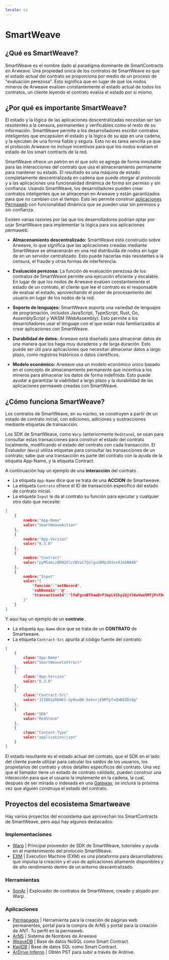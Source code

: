 ```yaml
---
locale: es
---
```


# SmartWeave

## ¿Qué es SmartWeave?

SmartWeave es el nombre dado al paradigma dominante de SmartContracts en Arweave. Una propiedad única de los contratos de SmartWeave es que el estado actual del contrato se proporciona por medio de un proceso de "evaluación perezosa". Esto significa que en lugar de que los nodos mineros de Arweave evalúen constantemente el estado actual de todos los contratos, un cliente leyendo el contrato evalúa el estado por sí mismo.

## ¿Por qué es importante SmartWeave?

El estado y la lógica de las aplicaciones descentralizadas necesitan ser tan resistentes a la censura, permanentes y verificables como el resto de su información. SmartWeave permite a los desarrolladores escribir contratos inteligentes que encapsulen el estado y la lógica de su app en una cadena, y la ejecuten de una forma fiable y segura. Esto no es tarea sencilla ya que el protocolo Arweave no incluye incentivos para que los nodos evalúen el estado de los smart contracts de la red.

SmartWeave ofrece un patrón en el que solo se agrega de forma inmutable para las interacciones del contrato que usa el almacenamiento permanente para mantener su estado. El resultado es una máquina de estado completamente descentralizada en cadena que puede otorgar al protocolo y a las aplicaciones una funcionalidad dinámica de forma sin permiso y sin confianza. Usando SmartWeave, los desarrolladores pueden crear contratos inteligentes que se almacenan en Arweave y están garantizados para que no cambien con el tiempo. Esto les permite construir [aplicaciones Permaweb](/concepts/permawebApplications) con funcionalidad dinámica que se pueden usar sin permisos y sin confianza.

Existen varias razones por las que los desarrolladores podrían optar por usar SmartWeave para implementar la lógica para sus aplicaciones permaweb:

- **Almacenamiento descentralizado:** SmartWeave está construido sobre Arweave, lo que significa que las aplicaciones creadas mediante SmartWeave se almacenarán en una red distribuida de nodos en lugar de en un servidor centralizado. Esto puede hacerlas más resistentes a la censura, el fraude y otras formas de interferencia.

- **Evaluación perezosa:** La función de evaluación perezosa de los contratos de SmartWeave permite una ejecución eficiente y escalable. En lugar de que los nodos de Arweave evalúen constantemente el estado de un contrato, el cliente que lee el contrato es el responsable de evaluar el estado, aprovechando el poder de procesamiento del usuario en lugar de los nodos de la red.

- **Soporte de lenguajes:** SmartWeave soporta una variedad de lenguajes de programación, incluidos JavaScript, TypeScript, Rust, Go, AssemblyScript y WASM (WebAssembly). Esto permite a los desarrolladores usar el lenguaje con el que están más familiarizados al crear aplicaciones con SmartWeave.

- **Durabilidad de datos:** Arweave está diseñado para almacenar datos de una manera que los haga muy duraderos y de larga duración. Esto puede ser útil para aplicaciones que necesitan almacenar datos a largo plazo, como registros históricos o datos científicos.

- **Modelo económico:** Arweave usa un modelo económico único basado en el concepto de almacenamiento permanente que incentiva a los mineros para almacenar los datos de forma indefinida. Esto puede ayudar a garantizar la viabilidad a largo plazo y la durabilidad de las aplicaciones permaweb creadas con SmartWeave.

## ¿Cómo funciona SmartWeave?

Los contratos de SmartWeave, en su núcleo, se construyen a partir de un estado de contrato inicial, con ediciones, adiciones y sustracciones mediante etiquetas de transacción.

Los SDK de SmartWeave, como `Warp` (anteriormente `RedStone`), se usan para consultar estas transacciones para construir el estado del contrato localmente, modificando el estado del contrato con cada transacción. El Evaluador (`Warp`) utiliza etiquetas para consultar las transacciones de un contrato; sabe que una transacción es parte del contrato con la ayuda de la etiqueta App-Name, y la etiqueta Contract.

A continuación hay un ejemplo de una **interacción** del contrato .

- La etiqueta `App-Name` dice que se trata de una **ACCION** de Smartweave.
- La etiqueta `Contrato` ofrece el ID de transacción específico del estado de contrato inicial.
- La etiqueta `Input` le da al contrato su función para ejecutar y cualquier otro dato que necesite:

```json
[
    {
        nombre:"App-Name"
        valor:"SmartWeaveAction"
    },
    {
        nombre:"App-Version"
        valor:"0.3.0"
    },
    {
        nombre:"Contract"
        valor:"pyM5amizQRN2VlcVBVaC7QzlguUB0p3O3xx9JmbNW48"
    },
    {
        nombre:"Input"
        valor:"{
            "función":"setRecord",
            "subDomain":"@",
            "transactionId":"lfaFgcoBT8auBrFJepLV1hyiUjtlKwVwn5MTjPnTDcs"
        }"
    }
]
```

Y aquí hay un ejemplo de un **contrato** .

- La etiqueta `App-Name` dice que se trata de un **CONTRATO** de Smartweave.
- La etiqueta `Contract-Src` apunta al código fuente del contrato:

```json
[
    {
        clave:"App-Name"
        valor:"SmartWeaveContract"
    },
    {
        clave:"App-Version"
        valor:"0.3.0"
    },
    {
        clave:"Contract-Src"
        valor:"JIIB01pRbNK2-UyNxwQK-6eknrjENMTpTvQmB8ZDzQg"
    },
    {
        clave:"SDK"
        valor:"RedStone"
    },
    {
        clave:"Content-Type"
        valor:"application/json"
    }
]
```

El estado resultante es el estado actual del contrato, que el SDK en el lado del cliente puede utilizar para calcular los saldos de los usuarios, los propietarios del contrato y otros detalles específicos del contrato. Una vez que el llamador tiene un estado de contrato validado, pueden construir una interacción para que el usuario la implemente en la cadena, la cual, después de ser minada o indexada en una [Gateway](/concepts/gateways), se incluirá la próxima vez que alguien construya el estado del contrato.

## Proyectos del ecosistema Smartweave

Hay varios proyectos del ecosistema que aprovechan los SmartContracts de SmartWeave, pero aquí hay algunos destacados:

### Implementaciones

- [Warp](https://warp.cc/) | Principal proveedor de SDK de SmartWeave, tutoriales y ayuda en el mantenimiento del protocolo SmartWeave.
- [EXM](https://docs.exm.dev/) | Execution Machine (EXM) es una plataforma para desarrolladores que impulsa la creación y el uso de aplicaciones altamente disponibles y de alto rendimiento dentro de un entorno descentralizado.

### Herramientas

- [SonAr](https://sonar.warp.cc/#/app/contracts) | Explorador de contratos de SmartWeave, creado y alojado por Warp.

### Aplicaciones

- [Permapages](https://permapages.app/) | Herramienta para la creación de páginas web permanentes, portal para la compra de ArNS y portal para la creación de ANT. Tu perfil en la permaweb.
- [ArNS](arns.md) | Sistema de Nombres de Arweave <!-- // todo: actualizar al portal de ArNS cuando se lance -->
- [WeaveDB](https://weavedb.dev/) | Base de datos NoSQL como Smart Contract.
- [KwilDB](https://docs.kwil.com/) | Base de datos SQL como Smart Contract.
- [ArDrive Inferno](https://ardrive.io/inferno/) | Obtén PST para subir a través de Ardrive.
